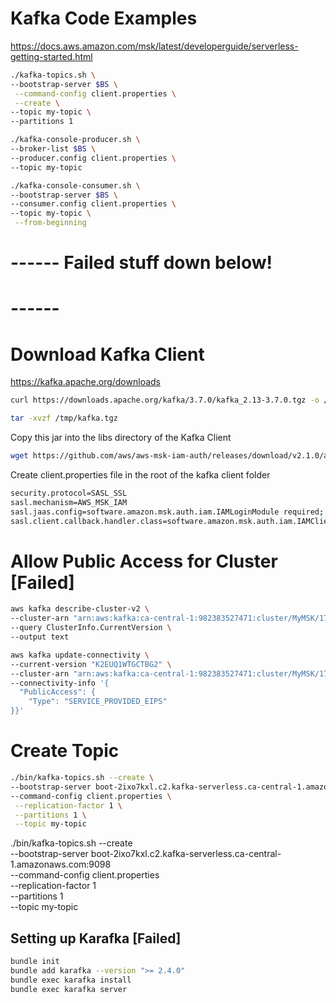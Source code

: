 # Kafka Code Examples

https://docs.aws.amazon.com/msk/latest/developerguide/serverless-getting-started.html

```sh
./kafka-topics.sh \
--bootstrap-server $BS \
 --command-config client.properties \
 --create \
--topic my-topic \
--partitions 1
```

```sh
./kafka-console-producer.sh \
--broker-list $BS \
--producer.config client.properties \
--topic my-topic
```


```sh
./kafka-console-consumer.sh \
--bootstrap-server $BS \
--consumer.config client.properties \
--topic my-topic \
 --from-beginning
```

# ------ Failed stuff down below!
# ------
# Download Kafka Client

https://kafka.apache.org/downloads 

```sh
curl https://downloads.apache.org/kafka/3.7.0/kafka_2.13-3.7.0.tgz -o /tmp/kafka.tgz
```

```sh
tar -xvzf /tmp/kafka.tgz
```

Copy this jar into the libs directory of the Kafka Client
```sh
wget https://github.com/aws/aws-msk-iam-auth/releases/download/v2.1.0/aws-msk-iam-auth-2.1.0-all.jar
```

Create client.properties file in the root of the kafka client folder

```sh
security.protocol=SASL_SSL
sasl.mechanism=AWS_MSK_IAM
sasl.jaas.config=software.amazon.msk.auth.iam.IAMLoginModule required;
sasl.client.callback.handler.class=software.amazon.msk.auth.iam.IAMClientCallbackHandler
```

# Allow Public Access for Cluster [Failed]

```sh
aws kafka describe-cluster-v2 \
--cluster-arn "arn:aws:kafka:ca-central-1:982383527471:cluster/MyMSK/173c748b-50b1-4435-b6ab-82eaf8f402b3-s2" \
--query ClusterInfo.CurrentVersion \
--output text
```

```sh
aws kafka update-connectivity \
--current-version "K2EUQ1WTGCTBG2" \
--cluster-arn "arn:aws:kafka:ca-central-1:982383527471:cluster/MyMSK/173c748b-50b1-4435-b6ab-82eaf8f402b3-s2" \
--connectivity-info '{ 
  "PublicAccess": {
    "Type": "SERVICE_PROVIDED_EIPS"
}}'
```

# Create Topic

```sh
./bin/kafka-topics.sh --create \
--bootstrap-server boot-2ixo7kxl.c2.kafka-serverless.ca-central-1.amazonaws.com:9098  \
--command-config client.properties \
 --replication-factor 1 \
 --partitions 1 \
 --topic my-topic
```

./bin/kafka-topics.sh --create \
--bootstrap-server boot-2ixo7kxl.c2.kafka-serverless.ca-central-1.amazonaws.com:9098 \
--command-config client.properties \
--replication-factor 1 \
--partitions 1 \
--topic my-topic


## Setting up Karafka [Failed]

```sh
bundle init
bundle add karafka --version ">= 2.4.0"
bundle exec karafka install
bundle exec karafka server
```